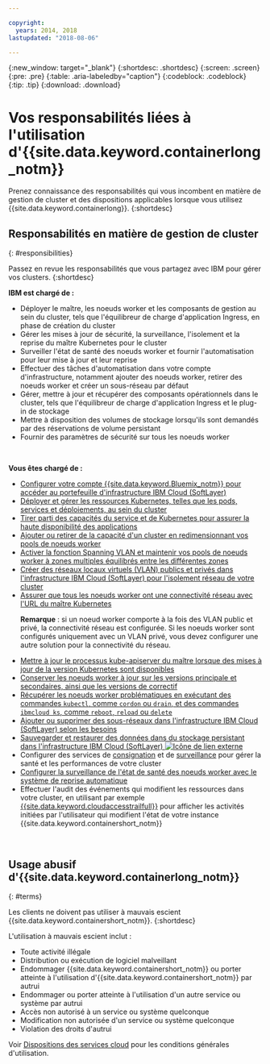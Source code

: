 ```yaml
---

copyright:
  years: 2014, 2018
lastupdated: "2018-08-06"

---
```


{:new_window: target="_blank"}
{:shortdesc: .shortdesc}
{:screen: .screen}
{:pre: .pre}
{:table: .aria-labeledby="caption"}
{:codeblock: .codeblock}
{:tip: .tip}
{:download: .download}



# Vos responsabilités liées à l'utilisation d'{{site.data.keyword.containerlong_notm}}
Prenez connaissance des responsabilités qui vous incombent en matière de gestion de cluster et des dispositions applicables lorsque vous utilisez {{site.data.keyword.containerlong}}.
{:shortdesc}

## Responsabilités en matière de gestion de cluster
{: #responsibilities}

Passez en revue les responsabilités que vous partagez avec IBM pour gérer vos clusters.
{:shortdesc}

**IBM est chargé de :**

- Déployer le maître, les noeuds worker et les composants de gestion au sein du cluster, tels que l'équilibreur de charge d'application Ingress, en phase de création du cluster
- Gérer les mises à jour de sécurité, la surveillance, l'isolement et la reprise du maître Kubernetes pour le cluster
- Surveiller l'état de santé des noeuds worker et fournir l'automatisation pour leur mise à jour et leur reprise
- Effectuer des tâches d'automatisation dans votre compte d'infrastructure, notamment ajouter des noeuds worker, retirer des noeuds worker et créer un sous-réseau par défaut
- Gérer, mettre à jour et récupérer des composants opérationnels dans le cluster, tels que l'équilibreur de charge d'application Ingress et le plug-in de stockage
- Mettre à disposition des volumes de stockage lorsqu'ils sont demandés par des réservations de volume persistant
- Fournir des paramètres de sécurité sur tous les noeuds worker

</br>

**Vous êtes chargé de :**

- [Configurer votre compte {{site.data.keyword.Bluemix_notm}} pour accéder au portefeuille d'infrastructure IBM Cloud (SoftLayer)](cs_troubleshoot_clusters.html#cs_credentials)
- [Déployer et gérer les ressources Kubernetes, telles que les pods, services et déploiements, au sein du cluster](cs_app.html#app_cli)
- [Tirer parti des capacités du service et de Kubernetes pour assurer la haute disponibilité des applications](cs_app.html#highly_available_apps)
- [Ajouter ou retirer de la capacité d'un cluster en redimensionnant vos pools de noeuds worker](cs_clusters.html#add_workers)
- [Activer la fonction Spanning VLAN et maintenir vos pools de noeuds worker à zones multiples équilibrés entre les différentes zones](cs_clusters.html#ha_clusters)
- [Créer des réseaux locaux virtuels (VLAN) publics et privés dans l'infrastructure IBM Cloud (SoftLayer) pour l'isolement réseau de votre cluster](/docs/infrastructure/vlans/getting-started.html#getting-started-with-vlans)
- [Assurer que tous les noeuds worker ont une connectivité réseau avec l'URL du maître Kubernetes](cs_firewall.html#firewall) <p>**Remarque** : si un noeud worker comporte à la fois des VLAN public et privé, la connectivité réseau est configurée. Si les noeuds worker sont configurés uniquement avec un VLAN privé, vous devez configurer une autre solution pour la connectivité du réseau. </p>
- [Mettre à jour le processus kube-apiserver du maître lorsque des mises à jour de la version Kubernetes sont disponibles](cs_cluster_update.html#master)
- [Conserver les noeuds worker à jour sur les versions principale et secondaires, ainsi que les versions de correctif](cs_cluster_update.html#worker_node)
- [Récupérer les noeuds worker problématiques en exécutant des commandes `kubectl`, comme `cordon` ou `drain`, et des commandes `ibmcloud ks`, comme `reboot`, `reload` ou `delete`](cs_cli_reference.html#cs_worker_reboot)
- [Ajouter ou supprimer des sous-réseaux dans l'infrastructure IBM Cloud (SoftLayer) selon les besoins](cs_subnets.html#subnets)
- [Sauvegarder et restaurer des données dans du stockage persistant dans l'infrastructure IBM Cloud (SoftLayer) ![Icône de lien externe](../icons/launch-glyph.svg "Icône de lien externe")](../services/RegistryImages/ibm-backup-restore/index.html)
- Configurer des services de [consignation](cs_health.html#logging) et de [surveillance](cs_health.html#view_metrics) pour gérer la santé et les performances de votre cluster
- [Configurer la surveillance de l'état de santé des noeuds worker avec le système de reprise automatique](cs_health.html#autorecovery)
- Effectuer l'audit des événements qui modifient les ressources dans votre cluster, en utilisant par exemple [{{site.data.keyword.cloudaccesstrailfull}}](cs_at_events.html#at_events) pour afficher les activités initiées par l'utilisateur qui modifient l'état de votre instance {{site.data.keyword.containershort_notm}}

<br />


## Usage abusif d'{{site.data.keyword.containerlong_notm}}
{: #terms}

Les clients ne doivent pas utiliser à mauvais escient {{site.data.keyword.containershort_notm}}.
{:shortdesc}

L'utilisation à mauvais escient inclut :

*   Toute activité illégale
*   Distribution ou exécution de logiciel malveillant
*   Endommager {{site.data.keyword.containershort_notm}} ou porter atteinte à l'utilisation d'{{site.data.keyword.containershort_notm}} par autrui
*   Endommager ou porter atteinte à l'utilisation d'un autre service ou système par autrui
*   Accès non autorisé à un service ou système quelconque
*   Modification non autorisée d'un service ou système quelconque
*   Violation des droits d'autrui


Voir [Dispositions des services cloud](https://console.bluemix.net/docs/overview/terms-of-use/notices.html#terms) pour les conditions générales d'utilisation.
